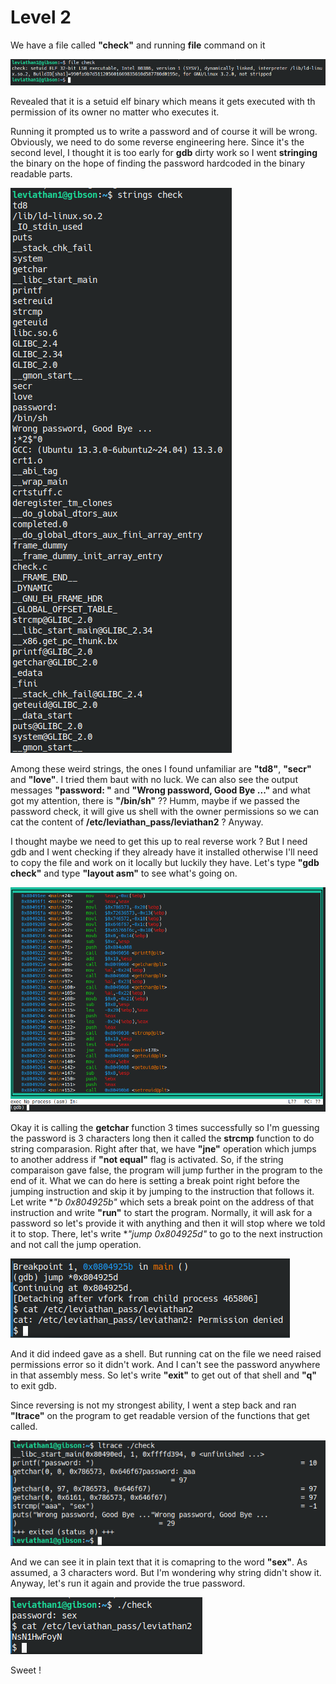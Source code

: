 

# Level 2

We have a file called **"check"** and running **file** command on it

![alt text](LeviathanScreenshots/2.1.png)

Revealed that it is a setuid elf binary which means it gets executed with th permission of its owner no matter who executes it.

Running it prompted us to write a password and of course it will be wrong. Obviously, we need to do some reverse engineering here. Since it's the second level, I thought it is too early for **gdb** dirty work so I went **stringing** the binary on the hope of finding the password hardcoded in the binary readable parts.

![alt text](LeviathanScreenshots/2.2.png)

Among these weird strings, the ones I found unfamiliar are **"td8"**, **"secr"** and **"love"**. I tried them baut with no luck. We can also see the output messages **"password: "** and **"Wrong password, Good Bye ..."** and what got my attention, there is **"/bin/sh"** ?? Humm, maybe if we passed the password check, it will give us shell with the owner permissions so we can cat the content of **/etc/leviathan_pass/leviathan2** ? Anyway.

I thought maybe we need to get this up to real reverse work ? But I need gdb and I went checking if they already have it installed otherwise I'll need to copy the file and work on it locally but luckily they have. Let's type **"gdb check"** and type **"layout asm"** to see what's going on.

![alt text](LeviathanScreenshots/2.3.png)

Okay it is calling the **getchar** function 3 times successfully so I'm guessing the password is 3 characters long then it called the **strcmp** function to do string comparasion. Right after that, we have **"jne"** operation which jumps to another address if **"not equal"** flag is activated. So, if the string comparaison gave false, the program will jump further in the program to the end of it. What we can do here is setting a break point right before the jumping instruction and skip it by jumping to the instruction that follows it. Let write **"b *0x804925b"** which sets a break point on the address of that instruction and write **"run"** to start the program. Normally, it will ask for a password so let's provide it with anything and then it will stop where we told it to stop. There, let's write **"jump *0x804925d"** to go to the next instruction and not call the jump operation.

![alt text](LeviathanScreenshots/2.4.png)

And it did indeed gave as a shell. But running cat on the file we need raised permissions error so it didn't work. And I can't see the password anywhere in that assembly mess. So let's write **"exit"** to get out of that shell and **"q"** to exit gdb.


Since reversing is not my strongest ability, I went a step back and ran **"ltrace"** on the program to get readable version of the functions that get called.

![alt text](LeviathanScreenshots/2.5.png)

And we can see it in plain text that it is comapring to the word **"sex"**. As assumed, a 3 characters word. But I'm wondering why string didn't show it. Anyway, let's run it again and provide the true password.

![alt text](LeviathanScreenshots/2.6.png)

Sweet !